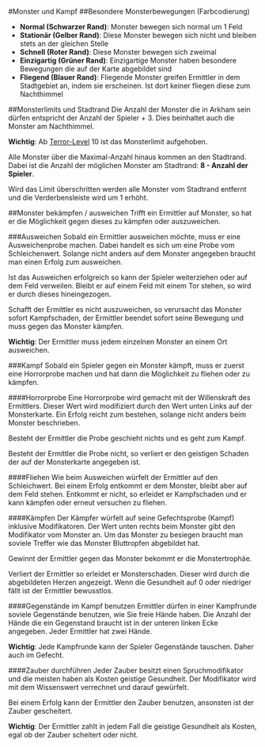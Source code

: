 #Monster und Kampf
##Besondere Monsterbewegungen (Farbcodierung)
- **Normal (Schwarzer Rand)**: Monster bewegen sich normal um 1 Feld
- **Stationär (Gelber Rand)**: Diese Monster bewegen sich nicht und bleiben stets an der gleichen Stelle
- **Schnell (Roter Rand)**: Diese Monster bewegen sich zweimal
- **Einzigartig (Grüner Rand)**: Einzigartige Monster haben besondere Bewegungen die auf der Karte abgebildet sind
- **Fliegend (Blauer Rand)**: Fliegende Monster greifen Ermittler in dem Stadtgebiet an, indem sie erscheinen. Ist dort keiner fliegen diese zum Nachthimmel

##Monsterlimits und Stadtrand
Die Anzahl der Monster die in Arkham sein dürfen entspricht der Anzahl der Spieler + 3. Dies beinhaltet auch die Monster am Nachthimmel.

**Wichtig**: Ab [Terror-Level](spielbrett.md) 10 ist das Monsterlimit aufgehoben.

Alle Monster über die Maximal-Anzahl hinaus kommen an den Stadtrand. Dabei ist die Anzahl der möglichen Monster am Stadtrand: **8 - Anzahl der Spieler**.

Wird das Limit überschritten werden alle Monster vom Stadtrand entfernt und die Verderbensleiste wird um 1 erhöht.

##Monster bekämpfen / ausweichen
Trifft ein Ermittler auf Monster, so hat er die Möglichkeit gegen dieses zu kämpfen oder auszuweichen.

###Ausweichen
Sobald ein Ermittler ausweichen möchte, muss er eine Ausweichenprobe machen. Dabei handelt es sich um eine Probe vom Schleichenwert. Solange nicht anders auf dem Monster angegeben braucht man einen Erfolg zum ausweichen.

Ist das Ausweichen erfolgreich so kann der Spieler weiterziehen oder auf dem Feld verweilen. Bleibt er auf einem Feld mit einem Tor stehen, so wird er durch dieses hineingezogen.

Schafft der Ermittler es nicht auszuweichen, so verursacht das Monster sofort Kampfschaden, der Ermittler beendet sofort seine Bewegung und muss gegen das Monster kämpfen.

**Wichtig**: Der Ermittler muss jedem einzelnen Monster an einem Ort ausweichen.

###Kampf
Sobald ein Spieler gegen ein Monster kämpft, muss er zuerst eine Horrorprobe machen und hat dann die Möglichkeit zu fliehen oder zu kämpfen.

####Horrorprobe
Eine Horrorprobe wird gemacht mit der Willenskraft des Ermittlers. Dieser Wert wird modifiziert durch den Wert unten Links auf der Monsterkarte. Ein Erfolg reicht zum bestehen, solange nicht anders beim Monster beschrieben.

Besteht der Ermittler die Probe geschieht nichts und es geht zum Kampf.

Besteht der Ermittler die Probe nicht, so verliert er den geistigen Schaden der auf der Monsterkarte angegeben ist.

####Fliehen
Wie beim Ausweichen würfelt der Ermittler auf den Schleichwert. Bei einem Erfolg entkommt er dem Monster, bleibt aber auf dem Feld stehen.
Entkommt er nicht, so erleidet er Kampfschaden und er kann kämpfen oder erneut versuchen zu fliehen.

####Kämpfen
Der Kämpfer würfelt auf seine Gefechtsprobe (Kampf) inklusive Modifikatoren. Der Wert unten rechts beim Monster gibt den Modifikator vom Monster an. Um das Monster zu besiegen braucht man soviele Treffer wie das Monster Bluttropfen abgebildet hat.

Gewinnt der Ermittler gegen das Monster bekommt er die Monstertrophäe.

Verliert der Ermittler so erleidet er Monsterschaden. Dieser wird durch die abgebildeten Herzen angezeigt. Wenn die Gesundheit auf 0 oder niedriger fällt ist der Ermittler bewusstlos.

####Gegenstände im Kampf benutzen
Ermittler dürfen in einer Kampfrunde soviele Gegenstände benutzen, wie Sie freie Hände haben. Die Anzahl der Hände die ein Gegenstand braucht ist in der unteren linken Ecke angegeben. Jeder Ermittler hat zwei Hände.

**Wichtig**: Jede Kampfrunde kann der Spieler Gegenstände tauschen. Daher auch im Gefecht.

####Zauber durchführen
Jeder Zauber besitzt einen Spruchmodifikator und die meisten haben als Kosten geistige Gesundheit. Der Modifikator wird mit dem Wissenswert verrechnet und darauf gewürfelt.

Bei einem Erfolg kann der Ermittler den Zauber benutzen, ansonsten ist der Zauber gescheitert.

**Wichtig**: Der Ermittler zahlt in jedem Fall die geistige Gesundheit als Kosten, egal ob der Zauber scheitert oder nicht.
